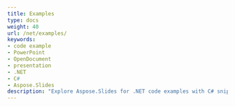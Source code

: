 ```yaml
---
title: Examples
type: docs
weight: 40
url: /net/examples/
keywords:
- code example
- PowerPoint
- OpenDocument
- presentation
- .NET
- C#
- Aspose.Slides
description: "Explore Aspose.Slides for .NET code examples with C# snippets for creating, editing, and converting presentations in PPT, PPTX, and ODP formats."
---
```


